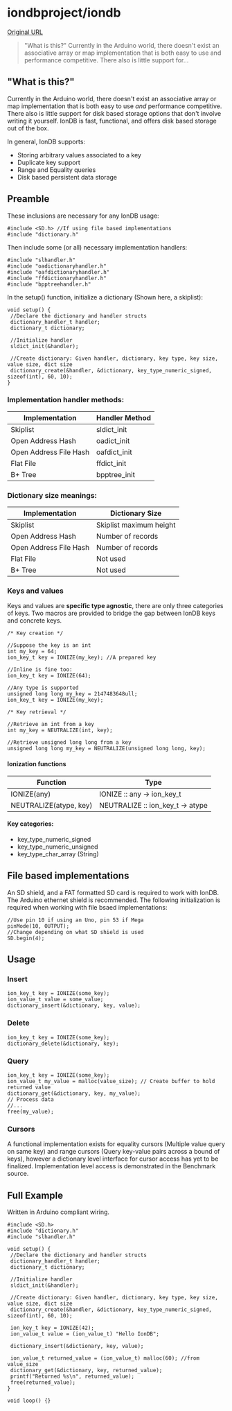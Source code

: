 # iondbproject/iondb

[Original URL](https://github.com/iondbproject/iondb)

> "What is this?" Currently in the Arduino world, there doesn't exist an associative array or map implementation that is both easy to use and performance competitive. There also is little support for...

## [](https://github.com/iondbproject/iondb#what-is-this)"What is this?"

Currently in the Arduino world, there doesn't exist an associative array or map implementation that is both easy to use _and_ performance competitive. There also is little support for disk based storage options that don't involve writing it yourself. IonDB is fast, functional, and offers disk based storage out of the box.

In general, IonDB supports:

- Storing arbitrary values associated to a key
- Duplicate key support
- Range and Equality queries
- Disk based persistent data storage

## [](https://github.com/iondbproject/iondb#preamble)Preamble

These inclusions are necessary for any IonDB usage:

```
#include <SD.h> //If using file based implementations
#include "dictionary.h"
```

Then include some (or all) necessary implementation handlers:

```
#include "slhandler.h"
#include "oadictionaryhandler.h"
#include "oafdictionaryhandler.h"
#include "ffdictionaryhandler.h"
#include "bpptreehandler.h"
```

In the setup() function, initialize a dictionary (Shown here, a skiplist):

```
void setup() {
 //Declare the dictionary and handler structs
 dictionary_handler_t handler;
 dictionary_t dictionary;

 //Initialize handler
 sldict_init(&handler);

 //Create dictionary: Given handler, dictionary, key type, key size, value size, dict size
 dictionary_create(&handler, &dictionary, key_type_numeric_signed, sizeof(int), 60, 10);
}
```

### [](https://github.com/iondbproject/iondb#implementation-handler-methods)Implementation handler methods:

Implementation         | Handler Method
---------------------- | --------------
Skiplist               | sldict_init
Open Address Hash      | oadict_init
Open Address File Hash | oafdict_init
Flat File              | ffdict_init
B+ Tree                | bpptree_init

### [](https://github.com/iondbproject/iondb#dictionary-size-meanings)Dictionary size meanings:

Implementation         | Dictionary Size
---------------------- | -----------------------
Skiplist               | Skiplist maximum height
Open Address Hash      | Number of records
Open Address File Hash | Number of records
Flat File              | Not used
B+ Tree                | Not used

### [](https://github.com/iondbproject/iondb#keys-and-values)Keys and values

Keys and values are **specific type agnostic**, there are only three categories of keys. Two macros are provided to bridge the gap between IonDB keys and concrete keys.

```
/* Key creation */

//Suppose the key is an int
int my_key = 64;
ion_key_t key = IONIZE(my_key); //A prepared key

//Inline is fine too:
ion_key_t key = IONIZE(64);

//Any type is supported
unsigned long long my_key = 2147483648ull;
ion_key_t key = IONIZE(my_key);

/* Key retrieval */

//Retrieve an int from a key
int my_key = NEUTRALIZE(int, key);

//Retrieve unsigned long long from a key
unsigned long long my_key = NEUTRALIZE(unsigned long long, key);
```

#### [](https://github.com/iondbproject/iondb#ionization-functions)Ionization functions

Function               | Type
---------------------- | --------------------------------
IONIZE(any)            | IONIZE :: any -> ion_key_t
NEUTRALIZE(atype, key) | NEUTRALIZE :: ion_key_t -> atype

#### [](https://github.com/iondbproject/iondb#key-categories)Key categories:

- key_type_numeric_signed
- key_type_numeric_unsigned
- key_type_char_array (String)

## [](https://github.com/iondbproject/iondb#file-based-implementations)File based implementations

An SD shield, and a FAT formatted SD card is required to work with IonDB. The Arduino ethernet shield is recommended. The following initialization is required when working with file bsaed implementations:

```
//Use pin 10 if using an Uno, pin 53 if Mega
pinMode(10, OUTPUT);
//Change depending on what SD shield is used
SD.begin(4);
```

## [](https://github.com/iondbproject/iondb#usage)Usage

### [](https://github.com/iondbproject/iondb#insert)Insert

```
ion_key_t key = IONIZE(some_key);
ion_value_t value = some_value;
dictionary_insert(&dictionary, key, value);
```

### [](https://github.com/iondbproject/iondb#delete)Delete

```
ion_key_t key = IONIZE(some_key);
dictionary_delete(&dictionary, key);
```

### [](https://github.com/iondbproject/iondb#query)Query

```
ion_key_t key = IONIZE(some_key);
ion_value_t my_value = malloc(value_size); // Create buffer to hold returned value
dictionary_get(&dictionary, key, my_value);
// Process data
//...
free(my_value);
```

### [](https://github.com/iondbproject/iondb#cursors)Cursors

A functional implementation exists for equality cursors (Multiple value query on same key) and range cursors (Query key-value pairs across a bound of keys), however a dictionary level interface for cursor access has yet to be finalized. Implementation level access is demonstrated in the Benchmark source.

## [](https://github.com/iondbproject/iondb#full-example)Full Example

Written in Arduino compliant wiring.

```
#include <SD.h>
#include "dictionary.h"
#include "slhandler.h"

void setup() {
 //Declare the dictionary and handler structs
 dictionary_handler_t handler;
 dictionary_t dictionary;

 //Initialize handler
 sldict_init(&handler);

 //Create dictionary: Given handler, dictionary, key type, key size, value size, dict size
 dictionary_create(&handler, &dictionary, key_type_numeric_signed, sizeof(int), 60, 10);

 ion_key_t key = IONIZE(42);
 ion_value_t value = (ion_value_t) "Hello IonDB";

 dictionary_insert(&dictionary, key, value);

 ion_value_t returned_value = (ion_value_t) malloc(60); //from value_size
 dictionary_get(&dictionary, key, returned_value);
 printf("Returned %s\n", returned_value);
 free(returned_value);
}

void loop() {}
```
